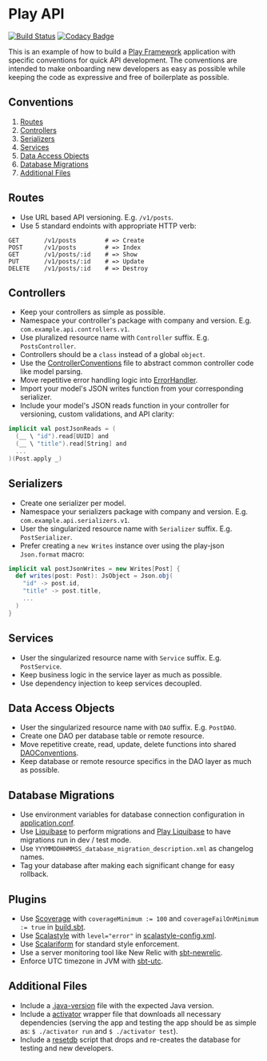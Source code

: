 # Play API

[![Build Status](https://travis-ci.org/jtescher/play-api.svg)](https://travis-ci.org/jtescher/play-api)
[![Codacy Badge](https://api.codacy.com/project/badge/grade/0833151a4327414eb7c01c9c7e7c4826)](https://www.codacy.com/app/jatescher/play-api)

This is an example of how to build a [Play Framework](https://www.playframework.com/) application with specific
conventions for quick API development. The conventions are intended to make onboarding new developers as easy as possible
while keeping the code as expressive and free of boilerplate as possible.

## Conventions

1. [Routes](#routes)
1. [Controllers](#controllers)
1. [Serializers](#serializers)
1. [Services](#services)
1. [Data Access Objects](#data-access-objects)
1. [Database Migrations](#database-migrations)
1. [Additional Files](#additional-files)

## Routes

+ Use URL based API versioning. E.g. `/v1/posts`.
+ Use 5 standard endoints with appropriate HTTP verb:

```
GET       /v1/posts        # => Create
POST      /v1/posts        # => Index
GET       /v1/posts/:id    # => Show
PUT       /v1/posts/:id    # => Update
DELETE    /v1/posts/:id    # => Destroy
```

## Controllers

+ Keep your controllers as simple as possible.
+ Namespace your controller's package with company and version. E.g. `com.example.api.controllers.v1`.
+ Use pluralized resource name with `Controller` suffix. E.g. `PostsController`.
+ Controllers should be a `class` instead of a global `object`.
+ Use the [ControllerConventions](app/com/example/api/controllers/utils/ControllerConventions.scala) file to abstract
common controller code like model parsing.
+ Move repetitive error handling logic into [ErrorHandler](app/com/example/api/ErrorHandler.scala).
+ Import your model's JSON writes function from your corresponding serializer.
+ Include your model's JSON reads function in your controller for versioning, custom validations, and API clarity:

```scala
implicit val postJsonReads = (
  (__ \ "id").read[UUID] and
  (__ \ "title").read[String] and
  ...
)(Post.apply _)
```

## Serializers

+ Create one serializer per model.
+ Namespace your serializers package with company and version. E.g. `com.example.api.serializers.v1`.
+ User the singularized resource name with `Serializer` suffix. E.g. `PostSerializer`.
+ Prefer creating a `new Writes` instance over using the play-json `Json.format` macro:

```scala
implicit val postJsonWrites = new Writes[Post] {
  def writes(post: Post): JsObject = Json.obj(
    "id" -> post.id,
    "title" -> post.title,
    ...
  )
}
```

## Services

+ User the singularized resource name with `Service` suffix. E.g. `PostService`.
+ Keep business logic in the service layer as much as possible.
+ Use dependency injection to keep services decoupled.

## Data Access Objects

+ User the singularized resource name with `DAO` suffix. E.g. `PostDAO`.
+ Create one DAO per database table or remote resource.
+ Move repetitive create, read, update, delete functions into shared [DAOConventions](app/com/example/api/daos/DAOConventions.scala).
+ Keep database or remote resource specifics in the DAO layer as much as possible.

## Database Migrations

+ Use environment variables for database connection configuration in [application.conf](conf/application.conf).
+ Use [Liquibase](http://www.liquibase.org) to perform migrations and [Play Liquibase](https://github.com/Ticketfly/play-liquibase)
to have migrations run in dev / test mode.
+ Use `YYYMMDDHHMMSS_database_migration_description.xml` as changelog names.
+ Tag your database after making each significant change for easy rollback.

## Plugins

+ Use [Scoverage](https://github.com/scoverage/sbt-scoverage) with `coverageMinimum := 100` and `coverageFailOnMinimum := true`
in [build.sbt](build.sbt).
+ Use [Scalastyle](http://www.scalastyle.org/sbt.html) with `level="error"` in [scalastyle-config.xml](scalastyle-config.xml).
+ Use [Scalariform](https://github.com/daniel-trinh/scalariform) for standard style enforcement.
+ Use a server monitoring tool like New Relic with [sbt-newrelic](https://github.com/gilt/sbt-newrelic).
+ Enforce UTC timezone in JVM with [sbt-utc](https://github.com/tim-group/sbt-utc).

## Additional Files

+ Include a [.java-version](.java-version) file with the expected Java version.
+ Include a [activator](activator) wrapper file that downloads all necessary dependencies
(serving the app and testing the app should be as simple as: `$ ./activator run` and `$ ./activator test`).
+ Include a [resetdb](resetdb) script that drops and re-creates the database for testing and new developers.
